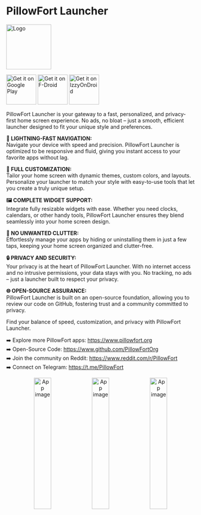 # PillowFort Launcher

<img alt="Logo" src="graphics/icon.webp" width="120" />

<a href='https://play.google.com/store/apps/details?id=org.pillowfort.home'><img alt='Get it on Google Play' src='https://play.google.com/intl/en_us/badges/static/images/badges/en_badge_web_generic.png' height=80/></a> <a href="https://f-droid.org/en/packages/org.pillowfort.home/"><img src="https://fdroid.gitlab.io/artwork/badge/get-it-on-en.svg" alt="Get it on F-Droid" height=80/></a> <a href="https://apt.izzysoft.de/fdroid/index/apk/org.pillowfort.home"><img src="https://gitlab.com/IzzyOnDroid/repo/-/raw/master/assets/IzzyOnDroid.png" alt="Get it on IzzyOnDroid" height=80/></a>

PillowFort Launcher is your gateway to a fast, personalized, and privacy-first home screen experience.
No ads, no bloat – just a smooth, efficient launcher designed to fit your unique style and
preferences.

**🚀 LIGHTNING-FAST NAVIGATION:**  
Navigate your device with speed and precision. PillowFort Launcher is optimized to be responsive and
fluid, giving you instant access to your favorite apps without lag.

**🎨 FULL CUSTOMIZATION:**  
Tailor your home screen with dynamic themes, custom colors, and layouts. Personalize your launcher
to match your style with easy-to-use tools that let you create a truly unique setup.

**🖼️ COMPLETE WIDGET SUPPORT:**  
Integrate fully resizable widgets with ease. Whether you need clocks, calendars, or other handy
tools, PillowFort Launcher ensures they blend seamlessly into your home screen design.

**📱 NO UNWANTED CLUTTER:**  
Effortlessly manage your apps by hiding or uninstalling them in just a few taps, keeping your home
screen organized and clutter-free.

**🔒 PRIVACY AND SECURITY:**  
Your privacy is at the heart of PillowFort Launcher. With no internet access and no intrusive
permissions, your data stays with you. No tracking, no ads – just a launcher built to respect your
privacy.

**🌐 OPEN-SOURCE ASSURANCE:**  
PillowFort Launcher is built on an open-source foundation, allowing you to review our code on GitHub,
fostering trust and a community committed to privacy.

Find your balance of speed, customization, and privacy with PillowFort Launcher.

➡️ Explore more PillowFort apps: https://www.pillowfort.org<br>
➡️ Open-Source Code: https://www.github.com/PillowFortOrg<br>
➡️ Join the community on Reddit: https://www.reddit.com/r/PillowFort<br>
➡️ Connect on Telegram: https://t.me/PillowFort

<div align="center">
<img alt="App image" src="fastlane/metadata/android/en-US/images/phoneScreenshots/1_en-US.png" width="30%">
<img alt="App image" src="fastlane/metadata/android/en-US/images/phoneScreenshots/2_en-US.png" width="30%">
<img alt="App image" src="fastlane/metadata/android/en-US/images/phoneScreenshots/3_en-US.png" width="30%">
</div>
